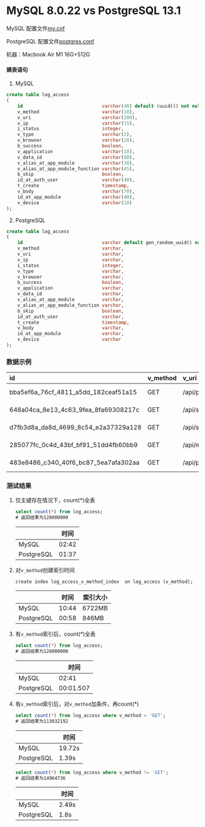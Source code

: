 # MySQL 8.0.22 vs PostgreSQL 13.1

MySQL 配置文件[my.cnf](https://github.com/aruis/mysql_vs_postgresql/blob/main/my.cnf)

PostgreSQL 配置文件[postgres.conf](https://github.com/aruis/mysql_vs_postgresql/blob/main/postgresql.conf)

机器：Macbook Air M1 16G+512G

#### 建表语句

1. MySQL

```sql
create table log_access
(
    id                             varchar(40) default (uuid()) not null primary key,
    v_method                       varchar(10),
    v_uri                          varchar(200),
    v_ip                           varchar(15),
    i_status                       integer,
    v_type                         varchar(2),
    v_browser                      varchar(20),
    b_success                      boolean,
    v_application                  varchar(10),
    v_data_id                      varchar(80),
    v_alias_at_app_module          varchar(30),
    v_alias_at_app_module_function varchar(45),
    b_skip                         boolean,
    id_at_auth_user                varchar(40),
    t_create                       timestamp,
    v_body                         varchar(70),
    id_at_app_module               varchar(40),
    v_device                       varchar(10)
);
```

2. PostgreSQL

```sql
create table log_access
(
    id                             varchar default gen_random_uuid() not null primary key,
    v_method                       varchar,
    v_uri                          varchar,
    v_ip                           varchar,
    i_status                       integer,
    v_type                         varchar,
    v_browser                      varchar,
    b_success                      boolean,
    v_application                  varchar,
    v_data_id                      varchar,
    v_alias_at_app_module          varchar,
    v_alias_at_app_module_function varchar,
    b_skip                         boolean,
    id_at_auth_user                varchar,
    t_create                       timestamp,
    v_body                         varchar,
    id_at_app_module               varchar,
    v_device                       varchar
);
```

### 数据示例

| id | v\_method | v\_uri | v\_ip | i\_status | v\_type | v\_browser | b\_success | v\_application | v\_data\_id | v\_alias\_at\_app\_module | v\_alias\_at\_app\_module\_function | b\_skip | id\_at\_auth\_user | t\_create | v\_body | id\_at\_app\_module | v\_device |
| :--- | :--- | :--- | :--- | :--- | :--- | :--- | :--- | :--- | :--- | :--- | :--- | :--- | :--- | :--- | :--- | :--- | :--- |
| bba5ef6a\_76cf\_4811\_a5dd\_182ceaf51a15 | GET | /api/platform/dictcategory/view/CARRIER\_UNIT/children/app\_dict | 0:0:0:0:0:0:0:1 | 200 | 06 | Chrome 8 | true | platform | CARRIER\_UNIT | dictcategory | view | true | b66f83d8\_e87c\_4fe9\_bec6\_357bd2e998bd | 2020-12-02 16:10:56.629945 | NULL | 179b0a11\_94c9\_41bb\_a788\_79a99f6096e7 | PC |
| 648a04ca\_8e13\_4c63\_9fea\_8fa69308217c | GET | /api/szda/lendMnt/lendView | 0:0:0:0:0:0:0:1 | 200 | 06 | Chrome 8 | true | szda | NULL | lendMnt | lendView | true | b66f83d8\_e87c\_4fe9\_bec6\_357bd2e998bd | 2020-12-02 16:11:00.161490 | NULL | 53a8e8ee\_98ee\_4e32\_8425\_4042891d5b20 | PC |
| d7fb3d8a\_da8d\_4699\_8c54\_e2a37329a128 | GET | /api/szda/digitalArchive/detailView | 0:0:0:0:0:0:0:1 | 200 | 06 | Chrome 8 | true | szda | NULL | digitalArchive | detailView | true | b66f83d8\_e87c\_4fe9\_bec6\_357bd2e998bd | 2020-12-02 16:12:28.795853 | NULL | 457338e5\_abe8\_44fd\_aa78\_01f789e47289 | PC |
| 285077fc\_0c4d\_43bf\_bf91\_51dd4fb60bb9 | GET | /api/msg/app/inBox/b66f83d8\_e87c\_4fe9\_bec6\_357bd2e998bd | 0:0:0:0:0:0:0:1 | 200 | 06 | Chrome 8 | true | msg | b66f83d8\_e87c\_4fe9\_bec6\_357bd2e998bd | app | inBox | true | b66f83d8\_e87c\_4fe9\_bec6\_357bd2e998bd | 2020-12-02 16:13:26.954893 | NULL | NULL | PC |
| 483e8486\_c340\_40f6\_bc87\_5ea7afa302aa | GET | /api/platform/dictcategory/view/SECRET\_LEVEL/children/app\_dict | 0:0:0:0:0:0:0:1 | 200 | 06 | Chrome 8 | true | platform | SECRET\_LEVEL | dictcategory | view | true | b66f83d8\_e87c\_4fe9\_bec6\_357bd2e998bd | 2020-12-02 16:13:27.138294 | NULL | 179b0a11\_94c9\_41bb\_a788\_79a99f6096e7 | PC |


### 测试结果

1. 仅主键存在情况下，count(*)全表

    ```sql
    select count(*) from log_access;
    # 返回结果为128000000
    ```
    
    |            | 时间    |
    |------------|-------|
    | MySQL      | 02:42 |   
    | PostgreSQL | 01:37 |   
    
2. 对`v_method`创建索引时间
 
    ```
    create index log_access_v_method_index  on log_access (v_method);
    ```


    |            | 时间    | 索引大小    |
    |------------|-------|-------|
    | MySQL      | 10:44 | 6722MB |
    | PostgreSQL | 00:58 | 846MB |
    
3. 有`v_method`索引后，count(*)全表

    ```sql
    select count(*) from log_access;
    # 返回结果为128000000
    ```
    
    |            | 时间    |
    |------------|-------|
    | MySQL      | 02:41 |   
    | PostgreSQL | 00:01.507 |   
    
4. 有`v_method`索引后，对`v_method`加条件，再count(*)

    ```sql
    select count(*) from log_access where v_method = 'GET';
    # 返回结果为113032192
    ```
    
    |            | 时间    |
    |------------|-------|
    | MySQL      | 19.72s |   
    | PostgreSQL | 1.39s |   
    
    ```sql
    select count(*) from log_access where v_method != 'GET';
    # 返回结果为14964736
    ```
    
    |            | 时间    |
    |------------|-------|
    | MySQL      | 2.49s |   
    | PostgreSQL | 1.8s |   
    
    

